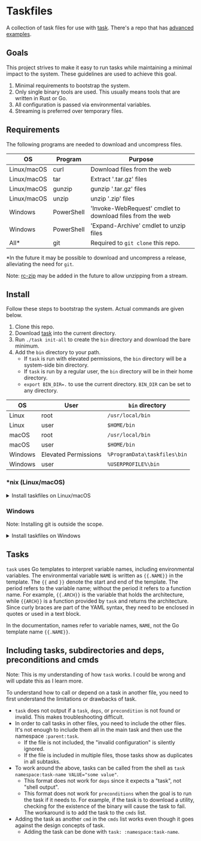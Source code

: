 # Taskfiles

A collection of task files for use with [task][]. There's a repo that has [advanced examples][].

[task]: https://github.com/go-task/task

[advanced examples]: https://gitlab.com/megabyte-labs/common/shared/-/tree/master/.config/taskfiles

## Goals

This project strives to make it easy to run tasks while maintaining a minimal impact to the system. These guidelines are
used to achieve this goal.

1. Minimal requirements to bootstrap the system.
2. Only single binary tools are used. This usually means tools that are written in Rust or Go.
3. All configuration is passed via environmental variables.
4. Streaming is preferred over temporary files.

## Requirements

The following programs are needed to download and uncompress files.

| OS          | Program    | Purpose                                                   |
|-------------|------------|-----------------------------------------------------------|
| Linux/macOS | curl       | Download files from the web                               |
| Linux/macOS | tar        | Extract '.tar.gz' files                                   |
| Linux/macOS | gunzip     | gunzip '.tar.gz' files                                    |
| Linux/macOS | unzip      | unzip '.zip' files                                        |
| Windows     | PowerShell | 'Invoke-WebRequest' cmdlet to download files from the web |
| Windows     | PowerShell | 'Expand-Archive' cmdlet to unzip files                    |
| All*        | git        | Required to `git clone` this repo.                        |

\*In the future it may be possible to download and uncompress a release, alleviating the need for `git`.

Note: [rc-zip][] may be added in the future to allow unzipping from a stream.

[rc-zip]: https://github.com/fasterthanlime/rc-zip

## Install

Follow these steps to bootstrap the system. Actual commands are given below.

1. Clone this repo.
2. Download [task][] into the current directory.
3. Run `./task init-all` to create the `bin` directory and download the bare minimum.
4. Add the `bin` directory to your path.
    - If `task` is run with elevated permissions, the `bin` directory will be a system-side bin directory.
    - If `task` is run by a regular user, the `bin` directory will be in their home directory.
    - `export BIN_DIR=.` to use the current directory. `BIN_DIR` can be set to any directory.

| OS      | User                 | `bin` directory              |
|---------|----------------------|------------------------------|
| Linux   | root                 | `/usr/local/bin`             |
| Linux   | user                 | `$HOME/bin`                  |
| macOS   | root                 | `/usr/local/bin`             |
| macOS   | user                 | `$HOME/bin`                  |
| Windows | Elevated Permissions | `%ProgramData\taskfiles\bin` |
| Windows | user                 | `%USERPROFILE%\bin`          |

### *nix (Linux/macOS)

<details>
  <summary>Install taskfiles on Linux/macOS</summary>

```bash
git clone https://github.com/NiceGuyIT/taskfiles
cd taskfiles

# Download task
os=$(uname -s | tr '[:upper:]' '[:lower:]')
arch=$(uname -m | sed 's/x86_/amd/')
repo="https://github.com/go-task/task/releases/latest/download/task_${os}_${arch}.tar.gz"
curl --location --output - "$repo" | tar -zxf - task
chmod a+x ./task

# Initialize the tasks. This downloads 'task' to the bin directory.
task init --status

# Cleanup
rm ./task
```

</details>

### Windows

Note: Installing git is outside the scope.

<details>
  <summary>Install taskfiles on Windows</summary>

```PowerShell
git clone https://github.com/NiceGuyIT/taskfiles
cd taskfiles

# Download task
$os = "windows"
$arch = "amd64" # 32-bit not supported
$repo_url = "https://github.com/go-task/task/releases/latest/download/task_${os}_${arch}.zip"
$tmp_file = New-TemporaryFile
Remove-Item -Path $tmp_file
$tmp_dir = New-Item -ItemType Directory -Path $( Join-Path -Path $ENV:Temp -ChildPath $tmp_file.Name )
$zip_file = Join-Path -Path $tmp_dir -ChildPath "task.zip"
$ProgressPreference = "SilentlyContinue"
Invoke-WebRequest -URI $repo_url -OutFile $zip_file
Expand-Archive -Path $zip_file -DestinationPath $tmp_dir
$task = Join-Path -Path $tmp_dir -ChildPath "task.exe"

# Initialize the tasks. This downloads 'task' to the bin directory.
& $task init --status

# Cleanup
Remove-Item -Path $tmp_dir -Recurse
```

</details>

## Tasks

`task` uses Go templates to interpret variable names, including environmental variables. The environmental
variable `NAME` is written as `{{.NAME}}` in the template. The `{{` and `}}` denote the start and end of the template.
The period refers to the variable name; without the period it refers to a function name. For example, `{{.ARCH}}` is
the variable that holds the architecture, while `{{ARCH}}` is a function provided by `task` and returns the
architecture. Since curly braces are part of the YAML syntax, they need to be enclosed in quotes or used in a text
block.

In the documentation, names refer to variable names, `NAME`, not the Go template name `{{.NAME}}`.

## Including tasks, subdirectories and deps, preconditions and cmds

Note: This is my understanding of how `task` works. I could be wrong and will update this as I learn more.

To understand how to call or depend on a task in another file, you need to first understand the limitations or drawbacks
of task.

- `task` does not output if a `task`, `deps`, or `precondition` is not found or invalid. This makes troubleshooting
  difficult.
- In order to call tasks in other files, you need to include the other files. It's not enough to include them all in the
  main task and then use the namespace `:parent:task`.
    - If the file is not included, the "invalid configuration" is silently ignored.
    - If the file is included in multiple files, those tasks show as duplicates in all subtasks.
- To work around the above, tasks can be called from the shell as `task namespace:task-name VALUE="some value"`.
    - This format does not work for `deps` since it expects a "task", not "shell output".
    - This format does not work for `preconditions` when the goal is to run the task if it needs to. For example, if the
      task is to download a utility, checking for the existence of the binary will cause the task to fail. The
      workaround is to add the task to the `cmds` list.
- Adding the task as another `cmd` in the `cmds` list works even though it goes against the design concepts of task.
    - Adding the task can be done with `task: :namespace:task-name`.
